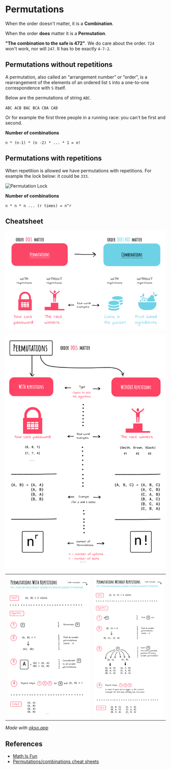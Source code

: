 # Permutations

When the order doesn't matter, it is a **Combination**.

When the order **does** matter it is a **Permutation**.

**"The combination to the safe is 472"**. We do care about the order. `724` won't work, nor will `247`.
It has to be exactly `4-7-2`.

## Permutations without repetitions

A permutation, also called an “arrangement number” or “order”, is a rearrangement of
the elements of an ordered list `S` into a one-to-one correspondence with `S` itself.

Below are the permutations of string `ABC`.

`ABC ACB BAC BCA CBA CAB`

Or for example the first three people in a running race: you can't be first and second.

**Number of combinations**

```
n * (n-1) * (n -2) * ... * 1 = n!
```

## Permutations with repetitions

When repetition is allowed we have permutations with repetitions.
For example the lock below: it could be `333`.

![Permutation Lock](https://www.mathsisfun.com/combinatorics/images/combination-lock.jpg)

**Number of combinations**

```
n * n * n ... (r times) = n^r
```

## Cheatsheet

![Permutations and Combinations Overview](./images/overview.png)

![Permutations overview](./images/permutations-overview.jpeg)

| | |
| --- | --- |
|![Permutations with repetition](./images/permutations-with-repetitions.jpg) | ![Permutations without repetition](./images/permutations-without-repetitions.jpg) |

*Made with [okso.app](https://okso.app)*

## References

- [Math Is Fun](https://www.mathsisfun.com/combinatorics/combinations-permutations.html)
- [Permutations/combinations cheat sheets](https://medium.com/@trekhleb/permutations-combinations-algorithms-cheat-sheet-68c14879aba5)
